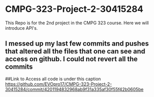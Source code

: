# CMPG-323-Project-2-30415284
This Repo is for the 2nd project in the CMPG 323 course. Here we will introduce API's.

## I messed up my last few commits and pushes that altered all the files that one can see and access on github. I could not revert all the commits 

##Link to Access all code is under this caption
https://github.com/EVOpro17/CMPG-323-Project-2-30415284/commit/4201194832968ab9f31a335af30f55f42b0605be
